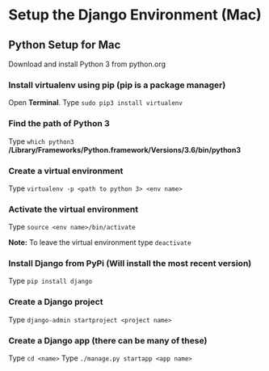 # Setup the Django Environment (Mac)

## Python Setup for Mac
Download and install Python 3 from python.org

### Install virtualenv using pip (pip is a package manager)
Open **Terminal**.
Type `sudo pip3 install virtualenv`

### Find the path of Python 3
Type `which python3`
__/Library/Frameworks/Python.framework/Versions/3.6/bin/python3__

### Create a virtual environment
Type `virtualenv -p <path to python 3> <env name>`

### Activate the virtual environment
Type `source <env name>/bin/activate`

**Note:**
To leave the virtual environment type `deactivate`

### Install Django from PyPi (Will install the most recent version)
Type `pip install django`

### Create a Django project
Type `django-admin startproject <project name>`

### Create a Django app (there can be many of these)
Type `cd <name>`
Type `./manage.py startapp <app name>`